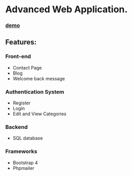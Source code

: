 # Advanced Web Application.

### [demo](http://ccuresearch.coastal.edu/spward/csci409sp18/)

## Features:
### Front-end
* Contact Page
* Blog
* Welcome back message
  
### Authentication System
* Register
* Login
* Edit and View Categories
  
### Backend
* SQL database

### Frameworks
* Bootstrap 4
* Phpmailer
